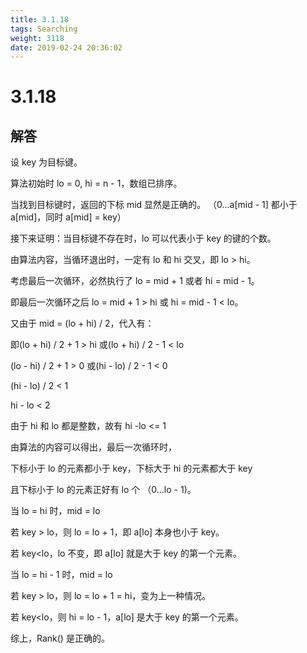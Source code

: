 ```yaml
---
title: 3.1.18
tags: Searching
weight: 3118
date: 2019-02-24 20:36:02
---
```


# 3.1.18


## 解答

设 key 为目标键。

算法初始时 lo = 0, hi = n - 1，数组已排序。

当找到目标键时，返回的下标 mid 显然是正确的。
（0...a[mid - 1] 都小于 a[mid]，同时 a[mid] = key）


接下来证明：当目标键不存在时，lo 可以代表小于 key 的键的个数。

由算法内容，当循环退出时，一定有 lo 和 hi 交叉，即 lo > hi。

考虑最后一次循环，必然执行了 lo = mid + 1 或者 hi = mid - 1。

即最后一次循环之后 lo = mid + 1 > hi 或 hi = mid - 1 < lo。

又由于 mid = (lo + hi) / 2，代入有：

即(lo + hi) / 2 + 1 > hi 或(lo + hi) / 2 - 1 < lo

(lo - hi) / 2 + 1 > 0 或(hi - lo) / 2 - 1 < 0

(hi - lo) / 2 < 1

hi - lo < 2

由于 hi 和 lo 都是整数，故有 hi -lo <= 1

由算法的内容可以得出，最后一次循环时，

下标小于 lo 的元素都小于 key，下标大于 hi 的元素都大于 key

且下标小于 lo 的元素正好有 lo 个 （0...lo - 1)。

当 lo = hi 时，mid = lo

若 key > lo，则 lo = lo + 1，即 a[lo] 本身也小于 key。

若 key<lo，lo 不变，即 a[lo] 就是大于 key 的第一个元素。

当 lo = hi - 1 时，mid = lo

若 key > lo，则 lo = lo + 1 = hi，变为上一种情况。

若 key<lo，则 hi = lo - 1，a[lo] 是大于 key 的第一个元素。

综上，Rank() 是正确的。
